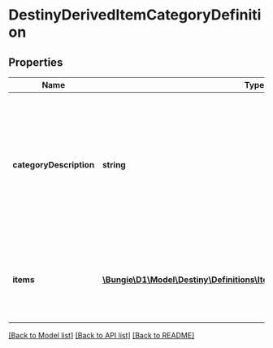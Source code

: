 # DestinyDerivedItemCategoryDefinition

## Properties
Name | Type | Description | Notes
------------ | ------------- | ------------- | -------------
**categoryDescription** | **string** | The localized string for the category title. This will be something describing the items you can get as a group, or your likelihood/the quantity you&#39;ll get. | [optional] 
**items** | [**\Bungie\D1\Model\Destiny\Definitions\Items\DestinyDerivedItemDefinition[]**](DestinyDerivedItemDefinition.md) | This is the list of all of the items for this category and the basic properties we&#39;ll know about them. | [optional] 

[[Back to Model list]](../README.md#documentation-for-models) [[Back to API list]](../README.md#documentation-for-api-endpoints) [[Back to README]](../README.md)


